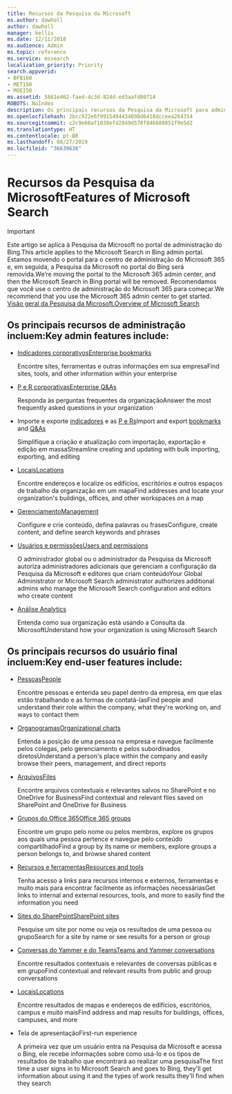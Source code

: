```yaml
---
title: Recursos da Pesquisa da Microsoft
ms.author: dawholl
author: dawholl
manager: kellis
ms.date: 12/11/2018
ms.audience: Admin
ms.topic: reference
ms.service: mssearch
localization_priority: Priority
search.appverid:
- BFB160
- MET150
- MOE150
ms.assetid: 5861e462-faed-4c3d-824d-ed3aafd80714
ROBOTS: NoIndex
description: Os principais recursos da Pesquisa da Microsoft para administradores e usuários finais incluem indicadores, perguntas e respostas e informações sobre gerenciamento e dados
ms.openlocfilehash: 2bcc922e6f9915494434098d6418dcceea264354
ms.sourcegitcommit: c2c9e66af1038efd2849d578f846680851f9e5d2
ms.translationtype: HT
ms.contentlocale: pt-BR
ms.lasthandoff: 08/27/2019
ms.locfileid: "36639636"
---
```

# <a name="features-of-microsoft-search"></a><span data-ttu-id="31ee6-103">Recursos da Pesquisa da Microsoft</span><span class="sxs-lookup"><span data-stu-id="31ee6-103">Features of Microsoft Search</span></span>

> [!IMPORTANT]
> <span data-ttu-id="31ee6-104">Este artigo se aplica à Pesquisa da Microsoft no portal de administração do Bing.</span><span class="sxs-lookup"><span data-stu-id="31ee6-104">This article applies to the Microsoft Search in Bing admin portal.</span></span> <span data-ttu-id="31ee6-105">Estamos movendo o portal para o centro de administração do Microsoft 365 e, em seguida, a Pesquisa da Microsoft no portal do Bing será removida.</span><span class="sxs-lookup"><span data-stu-id="31ee6-105">We’re moving the portal to the Microsoft 365 admin center, and then the Microsoft Search in Bing portal will be removed.</span></span> <span data-ttu-id="31ee6-106">Recomendamos que você use o centro de administração do Microsoft 365 para começar.</span><span class="sxs-lookup"><span data-stu-id="31ee6-106">We recommend that you use the Microsoft 365 admin center to get started.</span></span> [<span data-ttu-id="31ee6-107">Visão geral da Pesquisa da Microsoft.</span><span class="sxs-lookup"><span data-stu-id="31ee6-107">Overview of Microsoft Search</span></span>](overview-microsoft-search.md)

## <a name="key-admin-features-include"></a><span data-ttu-id="31ee6-108">Os principais recursos de administração incluem:</span><span class="sxs-lookup"><span data-stu-id="31ee6-108">Key admin features include:</span></span>

- [<span data-ttu-id="31ee6-109">Indicadores corporativos</span><span class="sxs-lookup"><span data-stu-id="31ee6-109">Enterprise bookmarks</span></span>](create-and-manage-bookmarks.md)
    
    <span data-ttu-id="31ee6-110">Encontre sites, ferramentas e outras informações em sua empresa</span><span class="sxs-lookup"><span data-stu-id="31ee6-110">Find sites, tools, and other information within your enterprise</span></span>
    
- [<span data-ttu-id="31ee6-111">P e R corporativas</span><span class="sxs-lookup"><span data-stu-id="31ee6-111">Enterprise Q&As</span></span>](create-and-manage-qas.md)
    
    <span data-ttu-id="31ee6-112">Responda às perguntas frequentes da organização</span><span class="sxs-lookup"><span data-stu-id="31ee6-112">Answer the most frequently asked questions in your organization</span></span>
    
- <span data-ttu-id="31ee6-113">Importe e exporte [indicadores](bulk-create-bookmarks.md) e as [P e Rs](bulk-create-qas.md)</span><span class="sxs-lookup"><span data-stu-id="31ee6-113">Import and export [bookmarks](bulk-create-bookmarks.md) and [Q&As](bulk-create-qas.md)</span></span>
    
    <span data-ttu-id="31ee6-114">Simplifique a criação e atualização com importação, exportação e edição em massa</span><span class="sxs-lookup"><span data-stu-id="31ee6-114">Streamline creating and updating with bulk importing, exporting, and editing</span></span>

- [<span data-ttu-id="31ee6-115">Locais</span><span class="sxs-lookup"><span data-stu-id="31ee6-115">Locations</span></span>](locations.md)
    
    <span data-ttu-id="31ee6-116">Encontre endereços e localize os edifícios, escritórios e outros espaços de trabalho da organização em um mapa</span><span class="sxs-lookup"><span data-stu-id="31ee6-116">Find addresses and locate your organization's buildings, offices, and other workspaces on a map</span></span>
    
- [<span data-ttu-id="31ee6-117">Gerenciamento</span><span class="sxs-lookup"><span data-stu-id="31ee6-117">Management</span></span>](set-up-microsoft-search.md)
    
    <span data-ttu-id="31ee6-118">Configure e crie conteúdo, defina palavras ou frases</span><span class="sxs-lookup"><span data-stu-id="31ee6-118">Configure, create content, and define search keywords and phrases</span></span>
    
- [<span data-ttu-id="31ee6-119">Usuários e permissões</span><span class="sxs-lookup"><span data-stu-id="31ee6-119">Users and permissions</span></span>](add-users.md)
    
    <span data-ttu-id="31ee6-120">O administrador global ou o administrador da Pesquisa da Microsoft autoriza administradores adicionais que gerenciam a configuração da Pesquisa da Microsoft e editores que criam conteúdo</span><span class="sxs-lookup"><span data-stu-id="31ee6-120">Your Global Administrator or Microsoft Search administrator authorizes additional admins who manage the Microsoft Search configuration and editors who create content</span></span>
    
- [<span data-ttu-id="31ee6-121">Análise </span><span class="sxs-lookup"><span data-stu-id="31ee6-121">Analytics </span></span>](get-insights.md) 
    
    <span data-ttu-id="31ee6-122">Entenda como sua organização está usando a Consulta da Microsoft</span><span class="sxs-lookup"><span data-stu-id="31ee6-122">Understand how your organization is using Microsoft Search</span></span> 
    
## <a name="key-end-user-features-include"></a><span data-ttu-id="31ee6-123">Os principais recursos do usuário final incluem:</span><span class="sxs-lookup"><span data-stu-id="31ee6-123">Key end-user features include:</span></span>

- [<span data-ttu-id="31ee6-124">Pessoas</span><span class="sxs-lookup"><span data-stu-id="31ee6-124">People</span></span>](use/find-people-and-groups.md)
    
    <span data-ttu-id="31ee6-125">Encontre pessoas e entenda seu papel dentro da empresa, em que elas estão trabalhando e as formas de contatá-las</span><span class="sxs-lookup"><span data-stu-id="31ee6-125">Find people and understand their role within the company, what they're working on, and ways to contact them</span></span>
    
- [<span data-ttu-id="31ee6-126">Organogramas</span><span class="sxs-lookup"><span data-stu-id="31ee6-126">Organizational charts</span></span>](use/find-people-and-groups.md)
    
    <span data-ttu-id="31ee6-127">Entenda a posição de uma pessoa na empresa e navegue facilmente pelos colegas, pelo gerenciamento e pelos subordinados diretos</span><span class="sxs-lookup"><span data-stu-id="31ee6-127">Understand a person's place within the company and easily browse their peers, management, and direct reports</span></span>
    
- [<span data-ttu-id="31ee6-128">Arquivos</span><span class="sxs-lookup"><span data-stu-id="31ee6-128">Files</span></span>](use/find-files.md)
    
    <span data-ttu-id="31ee6-129">Encontre arquivos contextuais e relevantes salvos no SharePoint e no OneDrive for Business</span><span class="sxs-lookup"><span data-stu-id="31ee6-129">Find contextual and relevant files saved on SharePoint and OneDrive for Business</span></span>
    
- [<span data-ttu-id="31ee6-130">Grupos do Office 365</span><span class="sxs-lookup"><span data-stu-id="31ee6-130">Office 365 groups</span></span>](use/find-people-and-groups.md)
    
    <span data-ttu-id="31ee6-131">Encontre um grupo pelo nome ou pelos membros, explore os grupos aos quais uma pessoa pertence e navegue pelo conteúdo compartilhado</span><span class="sxs-lookup"><span data-stu-id="31ee6-131">Find a group by its name or members, explore groups a person belongs to, and browse shared content</span></span>
    
- [<span data-ttu-id="31ee6-132">Recursos e ferramentas</span><span class="sxs-lookup"><span data-stu-id="31ee6-132">Resources and tools</span></span>](use/find-resources-tools-and-more.md)
    
    <span data-ttu-id="31ee6-133">Tenha acesso a links para recursos internos e externos, ferramentas e muito mais para encontrar facilmente as informações necessárias</span><span class="sxs-lookup"><span data-stu-id="31ee6-133">Get links to internal and external resources, tools, and more to easily find the information you need</span></span>
    
- [<span data-ttu-id="31ee6-134">Sites do SharePoint</span><span class="sxs-lookup"><span data-stu-id="31ee6-134">SharePoint sites</span></span>](use/find-sharepoint-sites.md)
    
    <span data-ttu-id="31ee6-135">Pesquise um site por nome ou veja os resultados de uma pessoa ou grupo</span><span class="sxs-lookup"><span data-stu-id="31ee6-135">Search for a site by name or see results for a person or group</span></span>
    
- [<span data-ttu-id="31ee6-136">Conversas do Yammer e do Teams</span><span class="sxs-lookup"><span data-stu-id="31ee6-136">Teams and Yammer conversations</span></span>](use/find-conversations.md)
    
    <span data-ttu-id="31ee6-137">Encontre resultados contextuais e relevantes de conversas públicas e em grupo</span><span class="sxs-lookup"><span data-stu-id="31ee6-137">Find contextual and relevant results from public and group conversations</span></span>

- [<span data-ttu-id="31ee6-138">Locais</span><span class="sxs-lookup"><span data-stu-id="31ee6-138">Locations</span></span>](use/find-locations.md)
    
    <span data-ttu-id="31ee6-139">Encontre resultados de mapas e endereços de edifícios, escritórios, campus e muito mais</span><span class="sxs-lookup"><span data-stu-id="31ee6-139">Find address and map results for buildings, offices, campuses, and more</span></span>
    
- <span data-ttu-id="31ee6-140">Tela de apresentação</span><span class="sxs-lookup"><span data-stu-id="31ee6-140">First-run experience</span></span>
    
    <span data-ttu-id="31ee6-141">A primeira vez que um usuário entra na Pesquisa da Microsoft e acessa o Bing, ele recebe informações sobre como usá-lo e os tipos de resultados de trabalho que encontrará ao realizar uma pesquisa</span><span class="sxs-lookup"><span data-stu-id="31ee6-141">The first time a user signs in to Microsoft Search and goes to Bing, they'll get information about using it and the types of work results they'll find when they search</span></span>